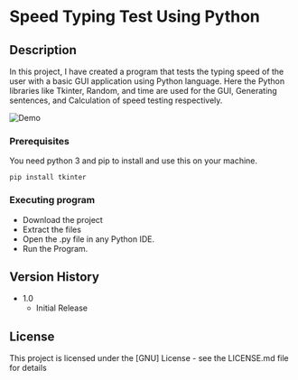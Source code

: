 
# Speed Typing Test Using Python

## Description

In this project, I have created a program that tests the typing speed of the user with a basic GUI application using Python language. Here the Python libraries like Tkinter, Random, and time are used for the GUI, Generating sentences, and Calculation of speed testing respectively.

![Demo](https://github.com/yashkumar99-dev/speed-typing-test-python/blob/main/Speed%20Type%20Test.PNG)

### Prerequisites

You need python 3 and pip to install and use this on your machine.
```
pip install tkinter
```

### Executing program

* Download the project
* Extract the files 
* Open the .py file in any Python IDE.
* Run the Program. 

## Version History

* 1.0
    * Initial Release

## License

This project is licensed under the [GNU] License - see the LICENSE.md file for details
